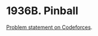 # 1936B. Pinball

[Problem statement on Codeforces](https://codeforces.com/problemset/problem/1936/B?locale=en).
